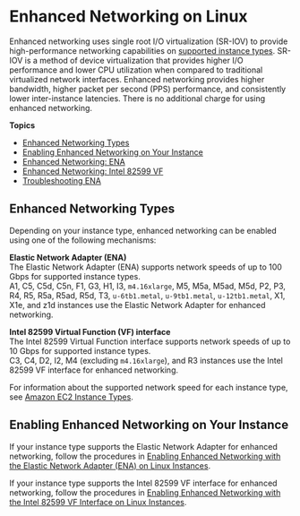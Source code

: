 # Enhanced Networking on Linux<a name="enhanced-networking"></a>

Enhanced networking uses single root I/O virtualization \(SR\-IOV\) to provide high\-performance networking capabilities on [supported instance types](#supported_instances)\. SR\-IOV is a method of device virtualization that provides higher I/O performance and lower CPU utilization when compared to traditional virtualized network interfaces\. Enhanced networking provides higher bandwidth, higher packet per second \(PPS\) performance, and consistently lower inter\-instance latencies\. There is no additional charge for using enhanced networking\.

**Topics**
+ [Enhanced Networking Types](#supported_instances)
+ [Enabling Enhanced Networking on Your Instance](#enabling_enhanced_networking)
+ [Enhanced Networking: ENA](enhanced-networking-ena.md)
+ [Enhanced Networking: Intel 82599 VF](sriov-networking.md)
+ [Troubleshooting ENA](troubleshooting-ena.md)

## Enhanced Networking Types<a name="supported_instances"></a>

Depending on your instance type, enhanced networking can be enabled using one of the following mechanisms:

**Elastic Network Adapter \(ENA\)**  
The Elastic Network Adapter \(ENA\) supports network speeds of up to 100 Gbps for supported instance types\.  
A1, C5, C5d, C5n, F1, G3, H1, I3, `m4.16xlarge`, M5, M5a, M5ad, M5d, P2, P3, R4, R5, R5a, R5ad, R5d, T3, `u-6tb1.metal`, `u-9tb1.metal`, `u-12tb1.metal`, X1, X1e, and z1d instances use the Elastic Network Adapter for enhanced networking\.

**Intel 82599 Virtual Function \(VF\) interface**  
The Intel 82599 Virtual Function interface supports network speeds of up to 10 Gbps for supported instance types\.  
C3, C4, D2, I2, M4 \(excluding `m4.16xlarge`\), and R3 instances use the Intel 82599 VF interface for enhanced networking\.

For information about the supported network speed for each instance type, see [Amazon EC2 Instance Types](https://aws.amazon.com/ec2/instance-types)\.

## Enabling Enhanced Networking on Your Instance<a name="enabling_enhanced_networking"></a>

If your instance type supports the Elastic Network Adapter for enhanced networking, follow the procedures in [Enabling Enhanced Networking with the Elastic Network Adapter \(ENA\) on Linux Instances](enhanced-networking-ena.md)\.

If your instance type supports the Intel 82599 VF interface for enhanced networking, follow the procedures in [Enabling Enhanced Networking with the Intel 82599 VF Interface on Linux Instances](sriov-networking.md)\.